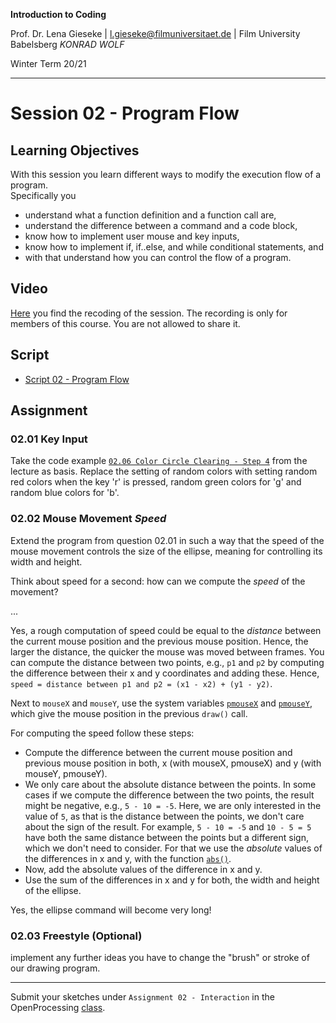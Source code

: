 **Introduction to Coding** 

Prof. Dr. Lena Gieseke | l.gieseke@filmuniversitaet.de | Film University Babelsberg *KONRAD WOLF*

Winter Term 20/21

---

# Session 02 - Program Flow

## Learning Objectives


With this session you learn different ways to modify the execution flow of a program.  
Specifically you

* understand what a function definition and a function call are,
* understand the difference between a command and a code block,
* know how to implement user mouse and key inputs,
* know how to implement if, if..else, and while conditional statements, and
* with that understand how you can control the flow of a program.


## Video

[Here](https://drive.google.com/file/d/1yeQtby58-rU_1AK3gewkxiOb-VNToMHj/view?usp=sharing) you find the recoding of the session. The recording is only for members of this course. You are not allowed to share it.

## Script

* [Script 02 - Program Flow](../../02_scripts/itc_ws2021_04_flow_script.md)


## Assignment

### 02.01 Key Input 

Take the code example [`02.06 Color Circle Clearing - Step 4`](https://www.openprocessing.org/sketch/1018332) from the lecture as basis. Replace the setting of random colors with setting random red colors when the key 'r' is pressed, random green colors for 'g' and random blue colors for 'b'.

### 02.02 Mouse Movement *Speed*

Extend the program from question 02.01 in such a way that the speed of the mouse movement controls the size of the ellipse, meaning for controlling its width and height. 

Think about speed for a second: how can we compute the *speed* of the movement?  

...
 
Yes, a rough computation of speed could be equal to the *distance* between the current mouse position and the previous mouse position. Hence, the larger the distance, the quicker the mouse was moved between frames. You can compute the distance between two points, e.g., `p1` and `p2` by computing the difference between their x and y coordinates and adding these. Hence, `speed = distance between p1 and p2 = (x1 - x2) + (y1 - y2)`. 

Next to `mouseX` and `mouseY`, use the system variables [`pmouseX`](https://p5js.org/reference/#/p5/pmouseX) and [`pmouseY`](https://p5js.org/reference/#/p5/pmouseY), which give the mouse position in the previous `draw()` call.

For computing the speed follow these steps:

* Compute the difference between the current mouse position and previous mouse position in both, x (with mouseX, pmouseX) and y (with mouseY, pmouseY).
* We only care about the absolute distance between the points. In some cases if we compute the difference between the two points, the result might be negative, e.g., `5 - 10 = -5`. Here, we are only interested in the value of `5`, as that is the distance between the points, we don't care about the sign of the result. For example, `5 - 10 = -5` and `10 - 5 = 5` have both the same distance between the points but a different sign, which we don't need to consider. For that we use the *absolute* values of the differences in x and y, with the function [`abs()`](https://p5js.org/reference/#/p5/abs). 
* Now, add the absolute values of the difference in x and y.
* Use the sum of the differences in x and y for both, the width and height of the ellipse.

Yes, the ellipse command will become very long!

### 02.03 Freestyle (Optional)

implement any further ideas you have to change the "brush" or stroke of our drawing program.

---

Submit your sketches under `Assignment 02 - Interaction` in the OpenProcessing [class](https://www.openprocessing.org/class/64768).
